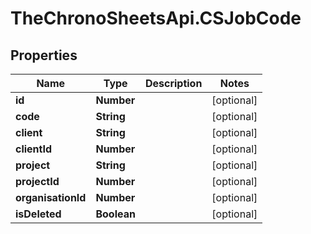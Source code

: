 # TheChronoSheetsApi.CSJobCode

## Properties
Name | Type | Description | Notes
------------ | ------------- | ------------- | -------------
**id** | **Number** |  | [optional] 
**code** | **String** |  | [optional] 
**client** | **String** |  | [optional] 
**clientId** | **Number** |  | [optional] 
**project** | **String** |  | [optional] 
**projectId** | **Number** |  | [optional] 
**organisationId** | **Number** |  | [optional] 
**isDeleted** | **Boolean** |  | [optional] 


